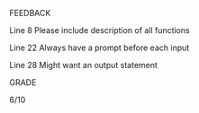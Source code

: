 FEEDBACK

Line 8 Please include description of all functions

Line 22 Always have a prompt before each input

Line 28 Might want an output statement

GRADE 

6/10
